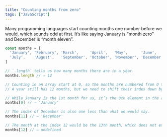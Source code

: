 ```yaml
---
title: "Counting months from zero"
tags: ["JavaScript"]
---
```

Many programming languages start counting months one number before we would, which sounds odd at first. It’s like saying January is “month zero” and December is “month eleven”.

```js
const months = [
  'January', 'February', 'March',     'April',   'May',      'June',
  'July',    'August',   'September', 'October', 'November', 'December'
]

// `.length` tells us how many months there are in a year.
months.length // ⇒ 12

// Counting in an array start at 0, so the months are numbered from 0 to 11.
// A year still has 12 months, but we need to shift their index down by 1.

// While January is the 1st month for us, it’s the 0th element in the array.
months[0] // ⇒ 'January'

// The index of December is also one less than what we would say.
months[11] // ⇒ 'December'

// The month at the index 12 would be the 13th month, which does not exist.
months[12] // ⇒ undefined
```

